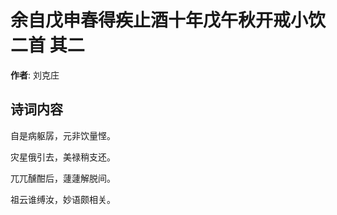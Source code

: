 # 余自戊申春得疾止酒十年戊午秋开戒小饮二首  其二

**作者**: 刘克庄

## 诗词内容

自是病躯孱，元非饮量悭。

灾星俄引去，美禄稍支还。

兀兀醺酣后，蘧蘧解脱间。

祖云谁缚汝，妙语颇相关。

